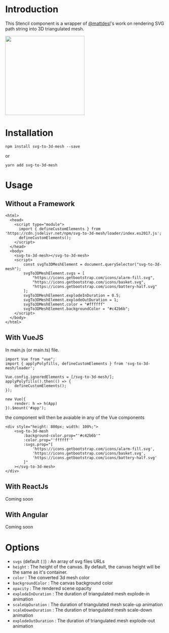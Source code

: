# Introduction
This Stencil component is a wrapper of [@mattdesl](https://twitter.com/mattdesl)'s work on rendering SVG path string into 3D triangulated mesh.

<img src="https://anhnicky66.github.io/img/svgto3dmesh.gif" height="250" />

# Installation
```
npm install svg-to-3d-mesh --save
```
or
```
yarn add svg-to-3d-mesh
```

# Usage
## Without a Framework
```
<html>
  <head>
    <script type="module">
      import { defineCustomElements } from 'https://cdn.jsdelivr.net/npm/svg-to-3d-mesh/loader/index.es2017.js';
      defineCustomElements();
    </script>
  </head>
  <body>
    <svg-to-3d-mesh></svg-to-3d-mesh>
    <script>
        const svgTo3DMeshElement = document.querySelector("svg-to-3d-mesh");
        svgTo3DMeshElement.svgs = [
            "https://icons.getbootstrap.com/icons/alarm-fill.svg",
            "https://icons.getbootstrap.com/icons/basket.svg",
            "https://icons.getbootstrap.com/icons/battery-half.svg"
        ];
        svgTo3DMeshElement.explodeInDuration = 0.5;
        svgTo3DMeshElement.explodeOutDuration = 1;
        svgTo3DMeshElement.color = "#ffffff"
        svgTo3DMeshElement.backgroundColor = "#c42b6b";
    </script>
  </body>
</html>
```

## With VueJS
In main.js (or main.ts) file.
```
import Vue from "vue";
import { applyPolyfills, defineCustomElements } from 'svg-to-3d-mesh/loader';

Vue.config.ignoredElements = [/svg-to-3d-mesh/];
applyPolyfills().then(() => {
    defineCustomElements();
});

new Vue({
    render: h => h(App)
}).$mount('#app');
```
the component will then be avaiable in any of the Vue components
```
<div style="height: 800px; width: 100%;">
    <svg-to-3d-mesh
        :background-color.prop="'#c42b6b'"
        :color.prop="'ffffff'"
        :svgs.prop="[
            'https://icons.getbootstrap.com/icons/alarm-fill.svg',
            'https://icons.getbootstrap.com/icons/basket.svg',
            'https://icons.getbootstrap.com/icons/battery-half.svg'
        ]"
    ></svg-to-3d-mesh>
</div>
```
## With ReactJs
Coming soon

## With Angular
Coming soon

# Options
- `svgs` (default `[]`) : An array of svg files URLs
- `height` : The height of the canvas. By default, the canvas height will be the same as it's container.
- `color` : The converted 3d mesh color
- `backgroundColor` : The canvas background color
- `opacity` : The rendered scene opacity
- `explodeInDuration` : The duration of triangulated mesh explode-in animation
- `scaleUpDuration` : The duration of triangulated mesh scale-up animation
- `scaleDownDuration` : The duration of triangulated mesh scale-down animation
- `explodeOutDuration` : The duration of triangulated mesh explode-out animation